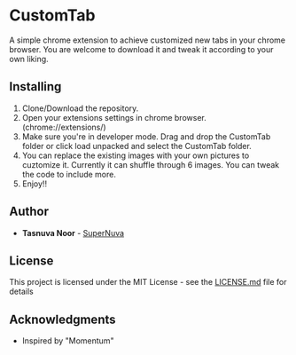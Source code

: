 # CustomTab

A simple chrome extension to achieve customized new tabs in your chrome browser. You are welcome to download it and tweak it according to your own liking.

## Installing

1. Clone/Download the repository.
2. Open your extensions settings in chrome browser. (chrome://extensions/)
3. Make sure you're in developer mode. Drag and drop the CustomTab folder or click load unpacked and select the CustomTab folder.
4. You can replace the existing images with your own pictures to cuztomize it. Currently it can shuffle through 6 images. You can tweak the code to include more.
5. Enjoy!!

## Author

* **Tasnuva Noor** - [SuperNuva](https://github.com/SuperNuva)

## License

This project is licensed under the MIT License - see the [LICENSE.md](LICENSE.md) file for details

## Acknowledgments

* Inspired by "Momentum"
